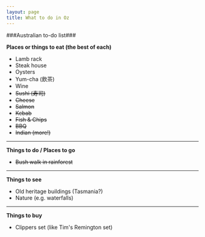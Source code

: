 ```yaml
---
layout: page
title: What to do in Oz
---
```

###Australian to-do list###

**Places or things to eat (the best of each)**

* Lamb rack
* Steak house
* Oysters
* Yum-cha (飲茶)
* Wine
* ~~Sushi (寿司)~~
* ~~Cheese~~
* ~~Salmon~~
* ~~Kebab~~
* ~~Fish & Chips~~
* ~~BBQ~~
* ~~Indian (more!)~~

---

**Things to do / Places to go**

* ~~Bush walk in rainforest~~

---

**Things to see**

* Old heritage buildings (Tasmania?)
* Nature (e.g. waterfalls)

---

**Things to buy**

* Clippers set (like Tim's Remington set)

